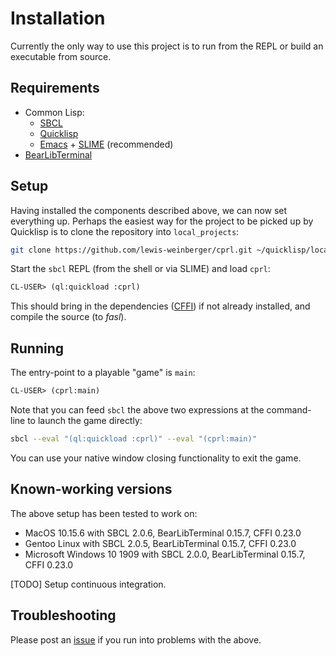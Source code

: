 # Installation

Currently the only way to use this project is to run from the REPL or build an executable from source. 

## Requirements

- Common Lisp:
  - [SBCL](http://www.sbcl.org/getting.html)
  - [Quicklisp](https://www.quicklisp.org/beta/)
  - [Emacs](https://www.gnu.org/software/emacs/) + [SLIME](https://common-lisp.net/project/slime/) (recommended)
- [BearLibTerminal](http://foo.wyrd.name/en:bearlibterminal)

## Setup
Having installed the components described above, we can now set everything up. Perhaps the easiest way for the project to be picked up by Quicklisp is to clone the repository into `local_projects`:

```sh
git clone https://github.com/lewis-weinberger/cprl.git ~/quicklisp/local_projects/cprl
```

Start the `sbcl` REPL (from the shell or via SLIME) and load `cprl`:

```lisp
CL-USER> (ql:quickload :cprl)
```

This should bring in the dependencies ([CFFI](https://common-lisp.net/project/cffi/)) if not already installed, and compile the source (to *fasl*).

## Running
The entry-point to a playable "game" is `main`:

```lisp
CL-USER> (cprl:main)
```

Note that you can feed `sbcl` the above two expressions at the command-line to launch the game directly:

```sh
sbcl --eval "(ql:quickload :cprl)" --eval "(cprl:main)"
```

You can use your native window closing functionality to exit the game.

## Known-working versions
The above setup has been tested to work on:

- MacOS 10.15.6 with SBCL 2.0.6, BearLibTerminal 0.15.7, CFFI 0.23.0
- Gentoo Linux with SBCL 2.0.5, BearLibTerminal 0.15.7, CFFI 0.23.0
- Microsoft Windows 10 1909 with SBCL 2.0.0, BearLibTerminal 0.15.7, CFFI 0.23.0

[TODO] Setup continuous integration.

## Troubleshooting

Please post an [issue](https://github.com/lewis-weinberger/cprl/issues) if you run into problems with the above.
